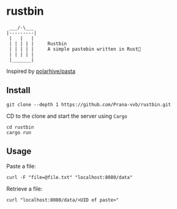 # rustbin
```text
 ___/-\___
|---------|
 |   |   |
 | | | | |     Rustbin
 | | | | |     A simple pastebin written in Rust🦀
 | | | | |
 |_______|
```
Inspired by [polarhive/pasta](https://github.com/polarhive/pasta)

## Install
```
git clone --depth 1 https://github.com/Prana-vvb/rustbin.git
```

CD to the clone and start the server using `Cargo`
```
cd rustbin
cargo run
```

## Usage
Paste a file:
```
curl -F "file=@file.txt" "localhost:8080/data"
```

Retrieve a file:
```
curl "localhost:8080/data/<UID of paste>"
```
